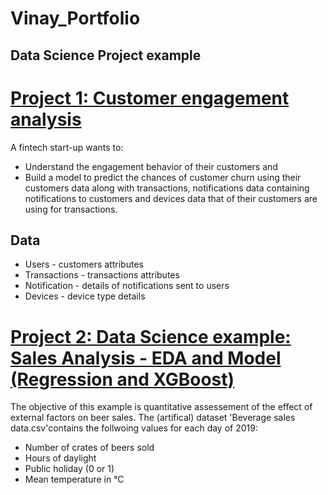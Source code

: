 # Vinay_Portfolio

## Data Science Project example
# [Project 1: Customer engagement analysis](https://github.com/vinayamsnl/Vinay_Portfolio)
A fintech start-up wants to:
* Understand the engagement behavior of their customers and 
* Build a model to predict the chances of customer churn using their customers data along with transactions, notifications data containing notifications to customers and devices data that of their customers are using for transactions.

## Data 
* Users - customers attributes 
* Transactions - transactions attributes
* Notification - details of notifications sent to users
* Devices - device type details

# [Project 2: Data Science example: Sales Analysis - EDA and Model (Regression and XGBoost)](https://github.com/vinayamsnl/Vinay_Portfolio/tree/master)

The objective of this example is quantitative assessement of the effect of external factors on beer sales. The (artifical) dataset 'Beverage sales data.csv'contains the follwoing values for each day of 2019:

* Number of crates of beers sold
* Hours of daylight
* Public holiday (0 or 1)
* Mean temperature in °C
